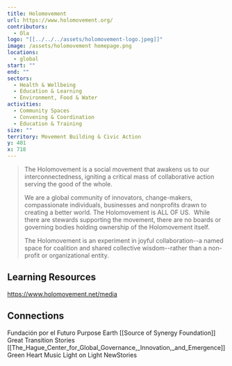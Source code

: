 ```yaml
---
title: Holomovement
url: https://www.holomovement.org/
contributors:
  - Ola
logo: "[[../../../assets/holomovement-logo.jpeg]]"
image: /assets/holomovement homepage.png
locations:
  - global
start: ""
end: ""
sectors:
  - Health & Wellbeing
  - Education & Learning
  - Environment, Food & Water
activities:
  - Community Spaces
  - Convening & Coordination
  - Education & Training
size: ""
territory: Movement Building & Civic Action
y: 401
x: 718
---
```

> The Holomovement is a social movement that awakens us to our interconnectedness, igniting a critical mass of collaborative action serving the good of the whole. 
> 
> We are a global community of innovators, change-makers, compassionate individuals, businesses and nonprofits drawn to creating a better world. The Holomovement is ALL OF US.
> ‍
> While there are stewards supporting the movement, there are no boards or governing bodies holding ownership of the Holomovement itself. 
> 
> The Holomovement is an experiment in joyful collaboration--a named space for coalition and shared collective wisdom--rather than a non-profit or organizational entity. 

## Learning Resources

https://www.holomovement.net/media

## Connections

Fundación por el Futuro
Purpose Earth
[[Source of Synergy Foundation]]
Great Transition Stories
[[The_Hague_Center_for_Global_Governance,_Innovation,_and_Emergence]]
Green Heart Music
Light on Light
NewStories
